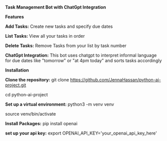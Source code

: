 **Task Management Bot  with ChatGpt Integration**




**Features**


**Add Tasks:** Create new tasks and specify due dates


**List Tasks:** View all your tasks in order


**Delete Tasks:** Remove Tasks from your list by task number


**ChatGpt Integration:** This bot uses chatgpt to interpret informal language for due dates like "tomorrow" or "at 4pm today" and sorts tasks accordingly





**Installation**


**Clone the repository:** git clone https://github.com/JennaHassan/python-ai-project.git


cd python-ai-project


**Set up a virtual environment:** python3 -m venv venv


source venv/bin/activate


**Install Packages:** pip install openai


**set up your api key:**  export OPENAI_API_KEY='your_openai_api_key_here'
